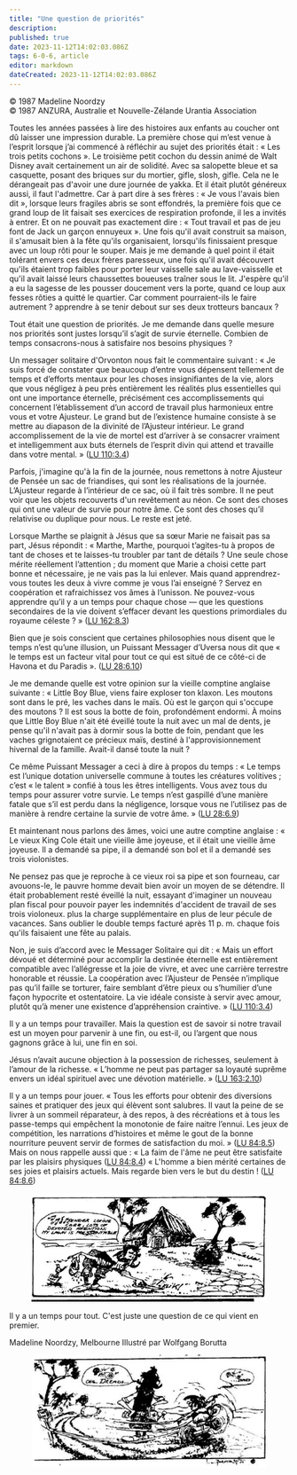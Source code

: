 ```yaml
---
title: "Une question de priorités"
description: 
published: true
date: 2023-11-12T14:02:03.086Z
tags: 6-0-6, article
editor: markdown
dateCreated: 2023-11-12T14:02:03.086Z
---
```



<p class="v-card v-sheet theme--light grey lighten-3 px-2 py-1">© 1987 Madeline Noordzy<br>© 1987 ANZURA, Australie et Nouvelle-Zélande Urantia Association</p>


Toutes les années passées à lire des histoires aux enfants au coucher ont dû laisser une impression durable. La première chose qui m’est venue à l’esprit lorsque j’ai commencé à réfléchir au sujet des priorités était : « Les trois petits cochons ». Le troisième petit cochon du dessin animé de Walt Disney avait certainement un air de solidité. Avec sa salopette bleue et sa casquette, posant des briques sur du mortier, gifle, slosh, gifle. Cela ne le dérangeait pas d'avoir une dure journée de yakka. Et il était plutôt généreux aussi, il faut l'admettre. Car à part dire à ses frères : « Je vous l'avais bien dit », lorsque leurs fragiles abris se sont effondrés, la première fois que ce grand loup de lit faisait ses exercices de respiration profonde, il les a invités à entrer. Et on ne pouvait pas exactement dire : « Tout travail et pas de jeu font de Jack un garçon ennuyeux ». Une fois qu'il avait construit sa maison, il s'amusait bien à la fête qu'ils organisaient, lorsqu'ils finissaient presque avec un loup rôti pour le souper. Mais je me demande à quel point il était tolérant envers ces deux frères paresseux, une fois qu'il avait découvert qu'ils étaient trop faibles pour porter leur vaisselle sale au lave-vaisselle et qu'il avait laissé leurs chaussettes boueuses traîner sous le lit. J'espère qu'il a eu la sagesse de les pousser doucement vers la porte, quand ce loup aux fesses rôties a quitté le quartier. Car comment pourraient-ils le faire autrement ? apprendre à se tenir debout sur ses deux trotteurs bancaux ?

Tout était une question de priorités. Je me demande dans quelle mesure nos priorités sont justes lorsqu’il s’agit de survie éternelle. Combien de temps consacrons-nous à satisfaire nos besoins physiques ?

Un messager solitaire d'Orvonton nous fait le commentaire suivant : « Je suis forcé de constater que beaucoup d’entre vous dépensent tellement de temps et d’efforts mentaux pour les choses insignifiantes de la vie, alors que vous négligez à peu près entièrement les réalités plus essentielles qui ont une importance éternelle, précisément ces accomplissements qui concernent l’établissement d’un accord de travail plus harmonieux entre vous et votre Ajusteur. Le grand but de l’existence humaine consiste à se mettre au diapason de la divinité de l’Ajusteur intérieur. Le grand accomplissement de la vie de mortel est d’arriver à se consacrer vraiment et intelligemment aux buts éternels de l’esprit divin qui attend et travaille dans votre mental. » (<a id="a18_752"></a>[LU 110:3.4](/fr/The_Urantia_Book/110#p3_4))

Parfois, j'imagine qu'à la fin de la journée, nous remettons à notre Ajusteur de Pensée un sac de friandises, qui sont les réalisations de la journée. L’Ajusteur regarde à l’intérieur de ce sac, où il fait très sombre. Il ne peut voir que les objets recouverts d'un revêtement au néon. Ce sont des choses qui ont une valeur de survie pour notre âme. Ce sont des choses qu’il relativise ou duplique pour nous. Le reste est jeté.

Lorsque Marthe se plaignit à Jésus que sa sœur Marie ne faisait pas sa part, Jésus répondit : « Marthe, Marthe, pourquoi t’agites-tu à propos de tant de choses et te laisses-tu troubler par tant de détails ? Une seule chose mérite réellement l’attention ; du moment que Marie a choisi cette part bonne et nécessaire, je ne vais pas la lui enlever. Mais quand apprendrez-vous toutes les deux à vivre comme je vous l’ai enseigné ? Servez en coopération et rafraichissez vos âmes à l’unisson. Ne pouvez-vous apprendre qu’il y a un temps pour chaque chose — que les questions secondaires de la vie doivent s’effacer devant les questions primordiales du royaume céleste ? » (<a id="a22_670"></a>[LU 162:8.3](/fr/The_Urantia_Book/162#p8_3))

Bien que je sois conscient que certaines philosophies nous disent que le temps n’est qu’une illusion, un Puissant Messager d’Uversa nous dit que « le temps est un facteur vital pour tout ce qui est situé de ce côté-ci de Havona et du Paradis ». (<a id="a24_246"></a>[LU 28:6.10](/fr/The_Urantia_Book/28#p6_10))

Je me demande quelle est votre opinion sur la vieille comptine anglaise suivante : « Little Boy Blue, viens faire exploser ton klaxon. Les moutons sont dans le pré, les vaches dans le maïs. Où est le garçon qui s'occupe des moutons ? Il est sous la botte de foin, profondément endormi. À moins que Little Boy Blue n'ait été éveillé toute la nuit avec un mal de dents, je pense qu'il n'avait pas à dormir sous la botte de foin, pendant que les vaches grignotaient ce précieux maïs, destiné à l'approvisionnement hivernal de la famille. Avait-il dansé toute la nuit ?

Ce même Puissant Messager a ceci à dire à propos du temps : « Le temps est l’unique dotation universelle commune à toutes les créatures volitives ; c’est « le talent » confié à tous les êtres intelligents. Vous avez tous du temps pour assurer votre survie. Le temps n’est gaspillé d’une manière fatale que s’il est perdu dans la négligence, lorsque vous ne l’utilisez pas de manière à rendre certaine la survie de votre âme. » (<a id="a28_428"></a>[LU 28:6.9](/fr/The_Urantia_Book/28#p6_9))

Et maintenant nous parlons des âmes, voici une autre comptine anglaise : « Le vieux King Cole était une vieille âme joyeuse, et il était une vieille âme joyeuse. Il a demandé sa pipe, il a demandé son bol et il a demandé ses trois violonistes.

Ne pensez pas que je reproche à ce vieux roi sa pipe et son fourneau, car avouons-le, le pauvre homme devait bien avoir un moyen de se détendre. Il était probablement resté éveillé la nuit, essayant d'imaginer un nouveau plan fiscal pour pouvoir payer les indemnités d'accident de travail de ses trois violoneux. plus la charge supplémentaire en plus de leur pécule de vacances. Sans oublier le double temps facturé après 11 p. m. chaque fois qu'ils faisaient une fête au palais.

Non, je suis d’accord avec le Messager Solitaire qui dit : « Mais un effort dévoué et déterminé pour accomplir la destinée éternelle est entièrement compatible avec l’allégresse et la joie de vivre, et avec une carrière terrestre honorable et réussie. La coopération avec l’Ajusteur de Pensée n’implique pas qu’il faille se torturer, faire semblant d’être pieux ou s’humilier d’une façon hypocrite et ostentatoire. La vie idéale consiste à servir avec amour, plutôt qu’à mener une existence d’appréhension craintive. » (<a id="a34_520"></a>[LU 110:3.4](/fr/The_Urantia_Book/110#p3_4))

Il y a un temps pour travailler. Mais la question est de savoir si notre travail est un moyen pour parvenir à une fin, ou est-il, ou l’argent que nous gagnons grâce à lui, une fin en soi.

Jésus n’avait aucune objection à la possession de richesses, seulement à l’amour de la richesse. « L’homme ne peut pas partager sa loyauté suprême envers un idéal spirituel avec une dévotion matérielle. » (<a id="a38_206"></a>[LU 163:2.10](/fr/The_Urantia_Book/163#p2_10))

Il y a un temps pour jouer. « Tous les efforts pour obtenir des diversions saines et pratiquer des jeux qui élèvent sont salubres. Il vaut la peine de se livrer à un sommeil réparateur, à des repos, à des récréations et à tous les passe-temps qui empêchent la monotonie de faire naitre l’ennui. Les jeux de compétition, les narrations d’histoires et même le gout de la bonne nourriture peuvent servir de formes de satisfaction du moi. » (<a id="a40_438"></a>[LU 84:8.5](/fr/The_Urantia_Book/84#p8_5)) Mais on nous rappelle aussi que : « La faim de l'âme ne peut être satisfaite par les plaisirs physiques (<a id="a40_586"></a>[LU 84:8.4](/fr/The_Urantia_Book/84#p8_4)) « L'homme a bien mérité certaines de ses joies et plaisirs actuels. Mais regarde bien vers le but du destin ! (<a id="a40_740"></a>[LU 84:8.6](/fr/The_Urantia_Book/84#p8_6))

<figure id="Figure_2" class="image urantiapedia" alt="Lawn">
<img src="/image/article/606/lawn.jpg">
</figure>

Il y a un temps pour tout. C'est juste une question de ce qui vient en premier.

Madeline Noordzy, Melbourne Illustré par Wolfgang Borutta

<figure id="Figure_3" class="image urantiapedia" alt="Dad">
<img src="/image/article/606/Dad.jpg">
</figure>

